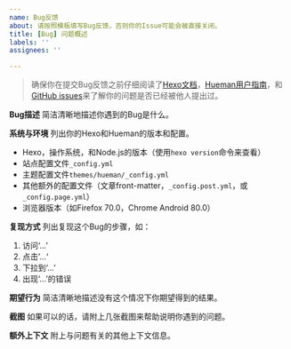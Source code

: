 ```yaml
---
name: Bug反馈
about: 请按照模板填写Bug反馈，否则你的Issue可能会被直接关闭。
title: [Bug] 问题概述
labels: ''
assignees: ''

---
```


> 确保你在提交Bug反馈之前仔细阅读了[Hexo文档](https://hexo.io/zh-cn/)，[Hueman用户指南](https://ppoffice.github.io/hexo-theme-hueman/tags/Hueman%E7%94%A8%E6%88%B7%E6%8C%87%E5%8D%97/)，和[GitHub issues](https://github.com/ppoffice/hexo-theme-hueman/issues)来了解你的问题是否已经被他人提出过。

**Bug描述**
简洁清晰地描述你遇到的Bug是什么。

**系统与环境**
列出你的Hexo和Hueman的版本和配置。

- Hexo，操作系统，和Node.js的版本（使用`hexo version`命令来查看）
- 站点配置文件`_config.yml`
- 主题配置文件`themes/hueman/_config.yml`
- 其他额外的配置文件（文章front-matter，`_config.post.yml`，或`_config.page.yml`）
- 浏览器版本（如Firefox 70.0，Chrome Android 80.0）

**复现方式**
列出复现这个Bug的步骤，如：

1. 访问‘...’
2. 点击’...‘
3. 下拉到‘...’
4. 出现‘...’的错误

**期望行为**
简洁清晰地描述没有这个情况下你期望得到的结果。

**截图**
如果可以的话，请附上几张截图来帮助说明你遇到的问题。

**额外上下文**
附上与问题有关的其他上下文信息。
